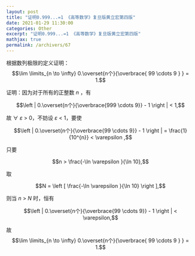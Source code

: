 ```yaml
---
layout: post
title: "证明0.999...=1 《高等数学》复旦版黄立宏第四版"
date: 2021-01-29 11:30:00
categories: Other
excerpt: "证明0.999...=1 《高等数学》复旦版黄立宏第四版"
mathjax: true
permalink: /archivers/67
---
```


根据数列极限的定义证明：$$\lim \limits_{n \to \infty} 0.\overset{n个}{\overbrace{ 99 \cdots 9 } } = 1.$$

证明：因为对于所有的正整数 *n* ，有

$$\left | 0.\overset{n个}{\overbrace{999 \cdots 9}} - 1 \right | < 1,$$

故 ∀ *ε* > 0，不妨设 *ε* < 1，要使

$$\left | 0.\overset{n个}{\overbrace{99 \cdots 9}} - 1 \right | = \frac{1}{10^{n}} < \varepsilon ,$$

只要 

$$n > \frac{-\ln \varepsilon }{\ln 10},$$

取 

$$N = \left [ \frac{-\ln \varepsilon }{\ln 10} \right ],$$

则当 *n* > *N* 时，恒有

$$\left | 0.\overset{n个}{\overbrace{99 \cdots 9}} - 1 \right | < \varepsilon,$$

故 $$\lim \limits_{n \to \infty} 0.\overset{n个}{\overbrace{ 99 \cdots 9 } } = 1.$$

